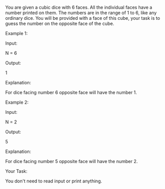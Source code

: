 You are given a cubic dice with 6 faces. All the individual faces have a number printed on them. 
The numbers are in the range of 1 to 6, like any ordinary dice. You will be provided with a face 
of this cube, your task is to guess the number on the opposite face of the cube.

Example 1:

Input:

N = 6

Output:

1

Explanation:

For dice facing number 6 opposite face will have the number 1.

Example 2:

Input:

N = 2

Output:

5

Explanation:

For dice facing number 5 opposite face will have the number 2.

Your Task:  

You don't need to read input or print anything.  
